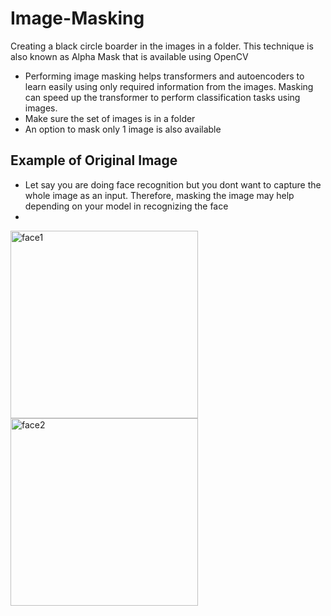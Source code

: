 # Image-Masking
Creating a black circle boarder in the images in a folder. This technique is also known as Alpha Mask that is available using OpenCV
- Performing image masking helps transformers and autoencoders to learn easily using only required information from the images. Masking can speed up the transformer to perform classification tasks using images.
- Make sure the set of images is in a folder
- An option to mask only 1 image is also available

## Example of Original Image
- Let say you are doing face recognition but you dont want to capture the whole image as an input. Therefore, masking the image may help depending on your model in recognizing the face
- 
<img src="images/augmented_1_dog_example.jpg" alt="face1" width="300">
<img src="images/augmented_1_dog_example.jpg" alt="face2" width="300">

